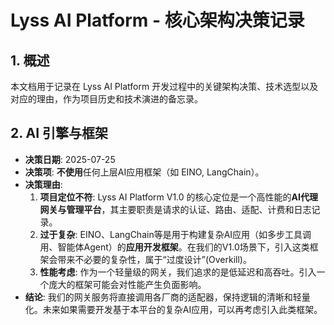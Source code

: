 # Lyss AI Platform - 核心架构决策记录

## 1. 概述

本文档用于记录在 Lyss AI Platform 开发过程中的关键架构决策、技术选型以及对应的理由，作为项目历史和技术演进的备忘录。

## 2. AI 引擎与框架

- **决策日期**: 2025-07-25
- **决策项**: **不使用**任何上层AI应用框架（如 EINO, LangChain）。
- **决策理由**:
    1.  **项目定位不符**: Lyss AI Platform V1.0 的核心定位是一个高性能的**AI代理网关与管理平台**，其主要职责是请求的认证、路由、适配、计费和日志记录。
    2.  **过于复杂**: EINO、LangChain等是用于构建复杂AI应用（如多步工具调用、智能体Agent）的**应用开发框架**。在我们的V1.0场景下，引入这类框架会带来不必要的复杂性，属于“过度设计”(Overkill)。
    3.  **性能考虑**: 作为一个轻量级的网关，我们追求的是低延迟和高吞吐。引入一个庞大的框架可能会对性能产生负面影响。
- **结论**: 我们的网关服务将直接调用各厂商的适配器，保持逻辑的清晰和轻量化。未来如果需要开发基于本平台的复杂AI应用，可以再考虑引入此类框架。
